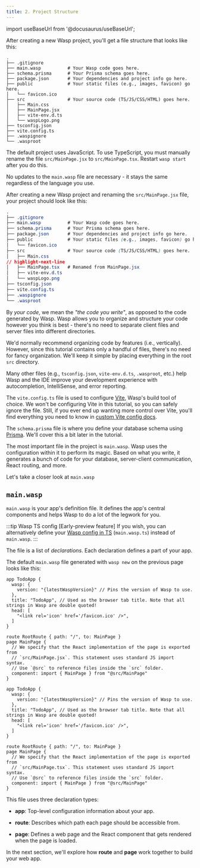 ```yaml
---
title: 2. Project Structure
---
```


import useBaseUrl from '@docusaurus/useBaseUrl';

<Tabs groupId="js-ts">
<TabItem value="js" label="JavaScript">

After creating a new Wasp project, you'll get a file structure that looks like this:

```
.
├── .gitignore
├── main.wasp          # Your Wasp code goes here.
├── schema.prisma      # Your Prisma schema goes here.
├── package.json       # Your dependencies and project info go here.
├── public             # Your static files (e.g., images, favicon) go here.
│   └── favicon.ico
├── src                # Your source code (TS/JS/CSS/HTML) goes here.
│   ├── Main.css
│   ├── MainPage.jsx
│   ├── vite-env.d.ts
│   └── waspLogo.png
├── tsconfig.json
├── vite.config.ts
├── .waspignore
└── .wasproot

```

</TabItem>
<TabItem value="ts" label="TypeScript">

The default project uses JavaScript. To use TypeScript, you must manually rename the file
`src/MainPage.jsx` to `src/MainPage.tsx`. Restart `wasp start` after you do this.

No updates to the `main.wasp` file are necessary - it stays the same regardless of the language you use.

After creating a new Wasp project and renaming the `src/MainPage.jsx` file, your project should look like this:

```css
.
├── .gitignore
├── main.wasp          # Your Wasp code goes here.
├── schema.prisma      # Your Prisma schema goes here.
├── package.json       # Your dependencies and project info go here.
├── public             # Your static files (e.g., images, favicon) go here.
│   └── favicon.ico
├── src                # Your source code (TS/JS/CSS/HTML) goes here.
│   ├── Main.css
// highlight-next-line
│   ├── MainPage.tsx   # Renamed from MainPage.jsx
│   ├── vite-env.d.ts
│   └── waspLogo.png
├── tsconfig.json
├── vite.config.ts
├── .waspignore
└── .wasproot

```

</TabItem>
</Tabs>

By _your code_, we mean the _"the code you write"_, as opposed to the code generated by Wasp. Wasp allows you to organize and structure your code however you think is best - there's no need to separate client files and server files into different directories.

We'd normally recommend organizing code by features (i.e., vertically).
However, since this tutorial contains only a handful of files, there's no need for fancy organization.
We'll keep it simple by placing everything in the root `src` directory.

Many other files (e.g., `tsconfig.json`, `vite-env.d.ts`, `.wasproot`, etc.) help Wasp and the IDE improve your development experience with autocompletion, IntelliSense, and error reporting.

The `vite.config.ts` file is used to configure [Vite](https://vitejs.dev/guide/), Wasp's build tool of choice.
We won't be configuring Vite in this tutorial, so you can safely ignore the file. Still, if you ever end up wanting more control over Vite, you'll find everything you need to know in [custom Vite config docs](../project/custom-vite-config.md).

The `schema.prisma` file is where you define your database schema using [Prisma](https://www.prisma.io/). We'll cover this a bit later in the tutorial.

The most important file in the project is `main.wasp`. Wasp uses the configuration within it to perform its magic. Based on what you write, it generates a bunch of code for your database, server-client communication, React routing, and more.

Let's take a closer look at `main.wasp`

## `main.wasp`

`main.wasp` is your app's definition file.
It defines the app's central components and helps Wasp to do a lot of the legwork for you.

:::tip Wasp TS config [Early-preview feature]
If you wish, you can alternatively define your [Wasp config in TS](../general/wasp-ts-config.md) (`main.wasp.ts`) instead of `main.wasp`.
:::

The file is a list of _declarations_. Each declaration defines a part of your app.

The default `main.wasp` file generated with `wasp new` on the previous page looks like this:

<Tabs groupId="js-ts">
<TabItem value="js" label="JavaScript">

```wasp title="main.wasp"
app TodoApp {
  wasp: {
    version: "{latestWaspVersion}" // Pins the version of Wasp to use.
  },
  title: "TodoApp", // Used as the browser tab title. Note that all strings in Wasp are double quoted!
  head: [
    "<link rel='icon' href='/favicon.ico' />",
  ]
}

route RootRoute { path: "/", to: MainPage }
page MainPage {
  // We specify that the React implementation of the page is exported from
  // `src/MainPage.jsx`. This statement uses standard JS import syntax.
  // Use `@src` to reference files inside the `src` folder.
  component: import { MainPage } from "@src/MainPage"
}
```

</TabItem>
<TabItem value="ts" label="TypeScript">

```wasp title="main.wasp"
app TodoApp {
  wasp: {
    version: "{latestWaspVersion}" // Pins the version of Wasp to use.
  },
  title: "TodoApp", // Used as the browser tab title. Note that all strings in Wasp are double quoted!
  head: [
    "<link rel='icon' href='/favicon.ico' />",
  ]
}

route RootRoute { path: "/", to: MainPage }
page MainPage {
  // We specify that the React implementation of the page is exported from
  // `src/MainPage.tsx`. This statement uses standard JS import syntax.
  // Use `@src` to reference files inside the `src` folder.
  component: import { MainPage } from "@src/MainPage"
}
```

</TabItem>
</Tabs>

This file uses three declaration types:

- **app**: Top-level configuration information about your app.

- **route**: Describes which path each page should be accessible from.

- **page**: Defines a web page and the React component that gets rendered when the page is loaded.

In the next section, we'll explore how **route** and **page** work together to build your web app.
